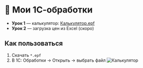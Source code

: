 # 🧮 Мои 1С-обработки
- **Урок 1** — калькулятор: [Калькулятор.epf](./Калькулятор.epf)  
- **Урок 2** — загрузка цен из Excel (скоро)

## Как пользоваться
1. Скачать `*.epf`  
2. В 1С: Обработки → Открыть → выбрать файл
![Калькулятор](https://github.com/user-attachments/assets/25abb837-6af4-471f-8308-86bad3be731e)
